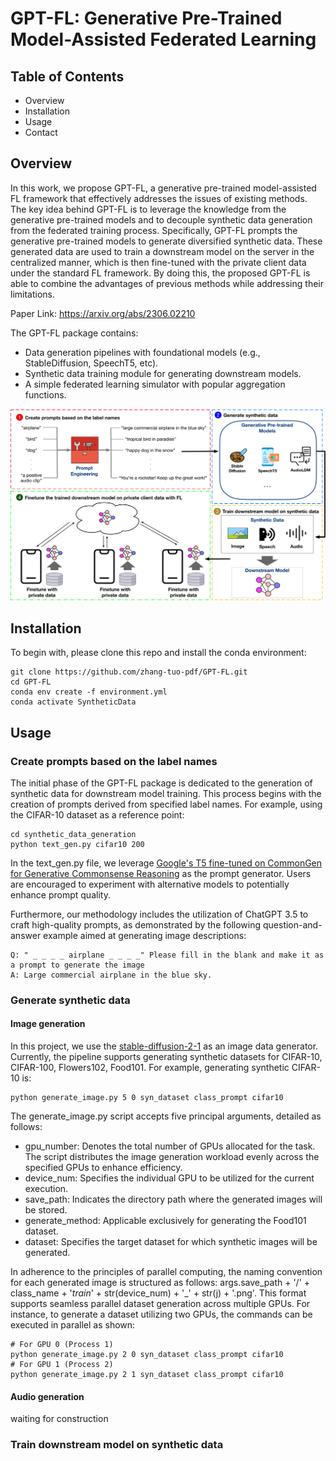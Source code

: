 # GPT-FL: Generative Pre-Trained Model-Assisted Federated Learning

## Table of Contents
* Overview
* Installation
* Usage
* Contact

## Overview
In this work, we propose GPT-FL, a generative pre-trained model-assisted FL framework that effectively addresses the issues of existing methods. The key idea behind GPT-FL is to leverage the knowledge from the generative pre-trained models and to decouple synthetic data generation from the federated training process. 
Specifically, GPT-FL prompts the generative pre-trained models to generate diversified synthetic data. These generated data are used to train a downstream model on the server in the centralized manner, which is then fine-tuned with the private client data under the standard FL framework. 
By doing this, the proposed GPT-FL is able to combine the advantages of previous methods while addressing their limitations.

Paper Link: https://arxiv.org/abs/2306.02210

The GPT-FL package contains:
* Data generation pipelines with foundational models (e.g., StableDiffusion, SpeechT5, etc).
* Synthetic data training module for generating downstream models.
* A simple federated learning simulator with popular aggregation functions.

<div align="center">
 <img src="intro_v3-1.png" width="1000px">
</div>

## Installation
To begin with, please clone this repo and install the conda environment:
```
git clone https://github.com/zhang-tuo-pdf/GPT-FL.git
cd GPT-FL
conda env create -f environment.yml
conda activate SyntheticData
```

## Usage
### Create prompts based on the label names
The initial phase of the GPT-FL package is dedicated to the generation of synthetic data for downstream model training. This process begins with the creation of prompts derived from specified label names. For example, using the CIFAR-10 dataset as a reference point:
```
cd synthetic_data_generation
python text_gen.py cifar10 200
```
In the text_gen.py file, we leverage [Google's T5 fine-tuned on CommonGen for Generative Commonsense Reasoning](https://huggingface.co/mrm8488/t5-base-finetuned-common_gen) as the prompt generator. Users are encouraged to experiment with alternative models to potentially enhance prompt quality.

Furthermore, our methodology includes the utilization of ChatGPT 3.5 to craft high-quality prompts, as demonstrated by the following question-and-answer example aimed at generating image descriptions:
```
Q: " _ _ _ _ airplane _ _ _ _" Please fill in the blank and make it as a prompt to generate the image
A: Large commercial airplane in the blue sky.
```

### Generate synthetic data
#### Image generation
In this project, we use the [stable-diffusion-2-1](https://huggingface.co/stabilityai/stable-diffusion-2-1) as an image data generator. Currently, the pipeline supports generating synthetic datasets for CIFAR-10, CIFAR-100, Flowers102, Food101. For example, generating synthetic CIFAR-10 is:
```
python generate_image.py 5 0 syn_dataset class_prompt cifar10
```
The generate_image.py script accepts five principal arguments, detailed as follows:
* gpu_number: Denotes the total number of GPUs allocated for the task. The script distributes the image generation workload evenly across the specified GPUs to enhance efficiency.
* device_num: Specifies the individual GPU to be utilized for the current execution.
* save_path: Indicates the directory path where the generated images will be stored.
* generate_method: Applicable exclusively for generating the Food101 dataset.
* dataset: Specifies the target dataset for which synthetic images will be generated.

In adherence to the principles of parallel computing, the naming convention for each generated image is structured as follows: args.save_path + '/' + class_name + '_train_' + str(device_num) + '_' + str(j) + '.png'. This format supports seamless parallel dataset generation across multiple GPUs. For instance, to generate a dataset utilizing two GPUs, the commands can be executed in parallel as shown:
```
# For GPU 0 (Process 1)
python generate_image.py 2 0 syn_dataset class_prompt cifar10
# For GPU 1 (Process 2)
python generate_image.py 2 1 syn_dataset class_prompt cifar10
```

#### Audio generation
waiting for construction

### Train downstream model on synthetic data

